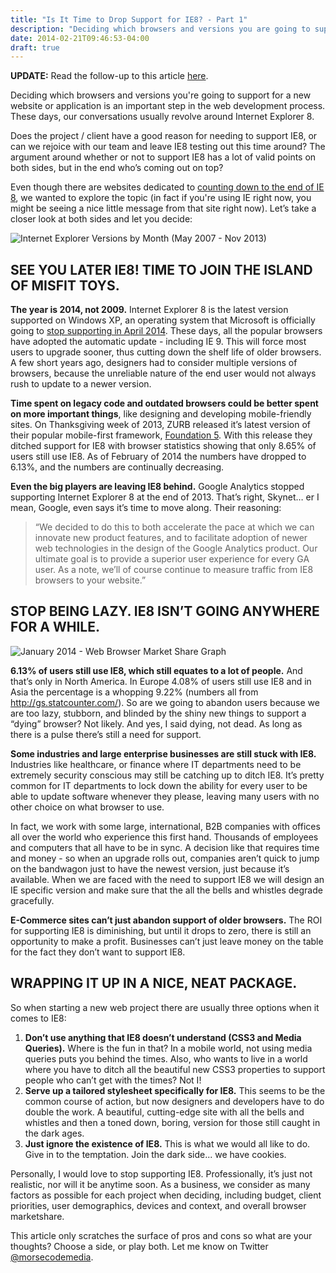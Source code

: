 ```yaml
---
title: "Is It Time to Drop Support for IE8? - Part 1"
description: "Deciding which browsers and versions you are going to support for a new website or application is an important step in the web development process."
date: 2014-02-21T09:46:53-04:00
draft: true
---
```


**UPDATE:** Read the follow-up to this article [here][part2].

Deciding which browsers and versions you're going to support for a new website or application is an important step in the web development process. These days, our conversations usually revolve around Internet Explorer 8.

Does the project / client have a good reason for needing to support IE8, or can we rejoice with our team and leave IE8 testing out this time around? The argument around whether or not to support IE8 has a lot of valid points on both sides, but in the end who’s coming out on top?

Even though there are websites dedicated to [counting down to the end of IE 8][countdown], we wanted to explore the topic (in fact if you're using IE right now, you might be seeing a nice little message from that site right now). Let’s take a closer look at both sides and let you decide:

![Internet Explorer Versions by Month (May 2007 - Nov 2013)](/is-it-time-to-drop-support-for-ie8/ie-versions-graph.jpg)

## SEE YOU LATER IE8! TIME TO JOIN THE ISLAND OF MISFIT TOYS.
**The year is 2014, not 2009.** Internet Explorer 8 is the latest version supported on Windows XP, an operating system that Microsoft is officially going to [stop supporting in April 2014][stopSupport]. These days, all the popular browsers have adopted the automatic update - including IE 9. This will force most users to upgrade sooner, thus cutting down the shelf life of older browsers. A few short years ago, designers had to consider multiple versions of browsers, because the unreliable nature of the end user would not always rush to update to a newer version.

**Time spent on legacy code and outdated browsers could be better spent on more important things**, like designing and developing mobile-friendly sites. On Thanksgiving week of 2013, ZURB released it’s latest version of their popular mobile-first framework, [Foundation 5][foundation]. With this release they ditched support for IE8 with browser statistics showing that only 8.65% of users still use IE8. As of February of 2014 the numbers have dropped to 6.13%, and the numbers are continually decreasing.

**Even the big players are leaving IE8 behind.** Google Analytics stopped supporting Internet Explorer 8 at the end of 2013. That’s right, Skynet… er I mean, Google, even says it’s time to move along. Their reasoning:

>“We decided to do this to both accelerate the pace at which we can innovate new product features, and to facilitate adoption of newer web technologies in the design of the Google Analytics product. Our ultimate goal is to provide a superior user experience for every GA user. As a note, we’ll of course continue to measure traffic from IE8 browsers to your website.”

## STOP BEING LAZY. IE8 ISN’T GOING ANYWHERE FOR A WHILE.

![January 2014 - Web Browser Market Share Graph](/is-it-time-to-drop-support-for-ie8/current-browsers-graph.jpg)

**6.13% of users still use IE8, which still equates to a lot of people.** And that’s only in North America. In Europe 4.08% of users still use IE8 and in Asia the percentage is a whopping 9.22% (numbers all from http://gs.statcounter.com/). So are we going to abandon users because we are too lazy, stubborn, and blinded by the shiny new things to support a “dying” browser? Not likely. And yes, I said dying, not dead. As long as there is a pulse there’s still a need for support.

**Some industries and large enterprise businesses are still stuck with IE8.** Industries like healthcare, or finance where IT departments need to be extremely security conscious may still be catching up to ditch IE8. It’s pretty common for IT departments to lock down the ability for every user to be able to update software whenever they please, leaving many users with no other choice on what browser to use.

In fact, we work with some large, international, B2B companies with offices all over the world who experience this first hand. Thousands of employees and computers that all have to be in sync. A decision like that requires time and money - so when an upgrade rolls out, companies aren’t quick to jump on the bandwagon just to have the newest version, just because it’s available. When we are faced with the need to support IE8 we will design an IE specific version and make sure that the all the bells and whistles degrade gracefully.

**E-Commerce sites can’t just abandon support of older browsers.** The ROI for supporting IE8 is diminishing, but until it drops to zero, there is still an opportunity to make a profit. Businesses can’t just leave money on the table for the fact they don’t want to support IE8.

## WRAPPING IT UP IN A NICE, NEAT PACKAGE.
So when starting a new web project there are usually three options when it comes to IE8:

1. **Don’t use anything that IE8 doesn’t understand (CSS3 and Media Queries).** Where is the fun in that? In a mobile world, not using media queries puts you behind the times. Also, who wants to live in a world where you have to ditch all the beautiful new CSS3 properties to support people who can’t get with the times? Not I!
1. **Serve up a tailored stylesheet specifically for IE8.** This seems to be the common course of action, but now designers and developers have to do double the work. A beautiful, cutting-edge site with all the bells and whistles and then a toned down, boring, version for those still caught in the dark ages.
1. **Just ignore the existence of IE8.** This is what we would all like to do. Give in to the temptation. Join the dark side... we have cookies.

Personally, I would love to stop supporting IE8. Professionally, it’s just not realistic, nor will it be anytime soon. As a business, we consider as many factors as possible for each project when deciding, including budget, client priorities, user demographics, devices and context, and overall browser marketshare.

This article only scratches the surface of pros and cons so what are your thoughts? Choose a side, or play both. Let me know on Twitter [@morsecodemedia][twacct].

  [twacct]: https://twitter.com/morsecodemedia "Follow @morsecodemedia on Twitter"
  [part2]: https://blog.morsecodemedia.com/is-it-time-to-drop-support-for-ie8-part-2/ "Is It Time To Drop Support For IE8? - Part 2"
  [countdown]: http://theie8countdown.com/ "The IE8 Countdown"
  [foundation]: https://foundation.zurb.com/ "ZURB's Foundation"
  [stopSupport]: http://www.microsoft.com/en-us/windows/enterprise/endofsupport.aspx "Microsoft to stop supporting IE8"